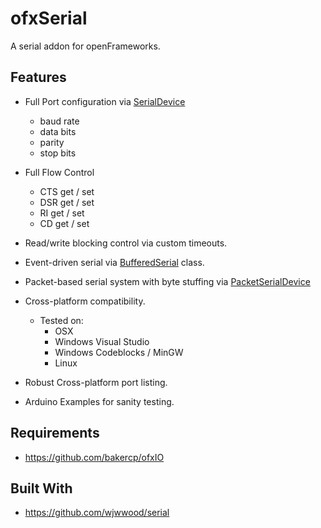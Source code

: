ofxSerial
=========

A serial addon for openFrameworks.

## Features
- Full Port configuration via [SerialDevice](https://github.com/bakercp/ofxSerial/blob/master/libs/ofxSerial/include/ofx/IO/SerialDevice.h)
  - baud rate
  - data bits
  - parity
  - stop bits
- Full Flow Control
  - CTS get / set
  - DSR get / set
  - RI get / set
  - CD get / set
- Read/write blocking control via custom timeouts.
- Event-driven serial via [BufferedSerial](https://github.com/bakercp/ofxSerial/blob/master/libs/ofxSerial/include/ofx/IO/BufferedSerialDevice.h) class.
- Packet-based serial system with byte stuffing via [PacketSerialDevice](https://github.com/bakercp/ofxSerial/blob/master/libs/ofxSerial/include/ofx/IO/PacketSerialDevice.h)
- Cross-platform compatibility.
  - Tested on: 
    - OSX
    - Windows Visual Studio
    - Windows Codeblocks / MinGW
    - Linux
- Robust Cross-platform port listing.

- Arduino Examples for sanity testing.

## Requirements
- https://github.com/bakercp/ofxIO

## Built With
- https://github.com/wjwwood/serial
